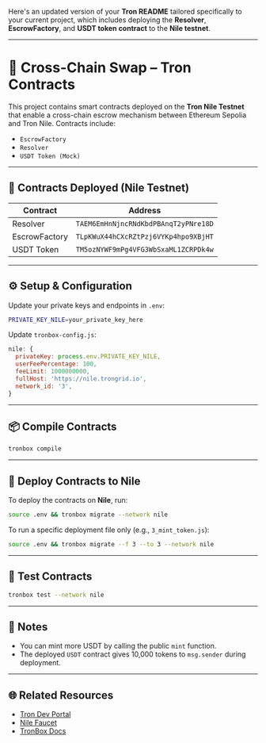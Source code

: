 Here's an updated version of your **Tron README** tailored specifically to your current project, which includes deploying the **Resolver**, **EscrowFactory**, and **USDT token contract** to the **Nile testnet**.

---

# 🔁 Cross-Chain Swap – Tron Contracts

This project contains smart contracts deployed on the **Tron Nile Testnet** that enable a cross-chain escrow mechanism between Ethereum Sepolia and Tron Nile. Contracts include:

- `EscrowFactory`
- `Resolver`
- `USDT Token (Mock)`

---

## 🧩 Contracts Deployed (Nile Testnet)

| Contract      | Address                              |
| ------------- | ------------------------------------ |
| Resolver      | `TAEM6EmHnNjncRNdKbdPBAnqT2yPNre18D` |
| EscrowFactory | `TLpKWuX44hCXcRZtPzj6VYKp4hpo9XBjHT` |
| USDT Token    | `TM5ozNYWF9mPg4VFG3WbSxaML1ZCRPDk4w` |

---

## ⚙️ Setup & Configuration

Update your private keys and endpoints in `.env`:

```bash
PRIVATE_KEY_NILE=your_private_key_here
```

Update `tronbox-config.js`:

```js
nile: {
  privateKey: process.env.PRIVATE_KEY_NILE,
  userFeePercentage: 100,
  feeLimit: 1000000000,
  fullHost: 'https://nile.trongrid.io',
  network_id: '3',
}
```

---

## 📦 Compile Contracts

```bash
tronbox compile
```

---

## 🚀 Deploy Contracts to Nile

To deploy the contracts on **Nile**, run:

```bash
source .env && tronbox migrate --network nile
```

To run a specific deployment file only (e.g., `3_mint_token.js`):

```bash
source .env && tronbox migrate --f 3 --to 3 --network nile
```

---

## 🧪 Test Contracts

```bash
tronbox test --network nile
```

---

## 📝 Notes

- You can mint more USDT by calling the public `mint` function.
- The deployed `USDT` contract gives 10,000 tokens to `msg.sender` during deployment.

---

## 🌐 Related Resources

- [Tron Dev Portal](https://developers.tron.network)
- [Nile Faucet](https://nileex.io/join/getJoinPage)
- [TronBox Docs](https://tronbox.io)
